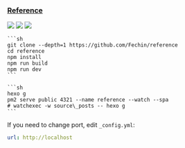 ### [Reference](https://github.com/Fechin/reference)

![](https://img.shields.io/github/license/Fechin/reference?label=&style=flat-square) [![](https://img.shields.io/github/last-commit/scillidan/reference/main?label=&style=flat-square)](https://github.com/scillidan/reference) ![](https://img.shields.io/badge/Vercel-black?style=flat&logo=Vercel&logoColor=white)

````{tab} From source
```sh
git clone --depth=1 https://github.com/Fechin/reference
cd reference
npm install
npm run build
npm run dev
```
````

````{tab} PM2 [^1]
```sh
hexo g
pm2 serve public 4321 --name reference --watch --spa
# watchexec -w source\_posts -- hexo g
```
````

If you need to change port, edit `_config.yml`:

```yaml
url: http://localhost
```

[^1]: [Watchexec](https://github.com/watchexec/watchexec)